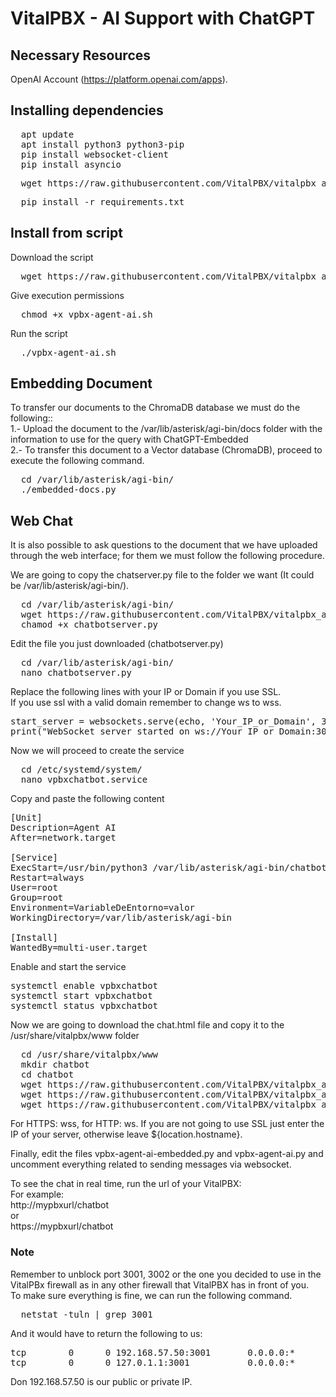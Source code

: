 # VitalPBX - AI Support with ChatGPT

## Necessary Resources
OpenAI Account (https://platform.openai.com/apps).

## Installing dependencies
<pre>
  apt update
  apt install python3 python3-pip
  pip install websocket-client
  pip install asyncio
</pre>

<pre>
  wget https://raw.githubusercontent.com/VitalPBX/vitalpbx_ai_support/main/requirements.txt
</pre>

<pre>
  pip install -r requirements.txt
</pre>

## Install from script
Download the script
<pre>
  wget https://raw.githubusercontent.com/VitalPBX/vitalpbx_agent_ai_chatgpt/main/vpbx-agent-ai.sh
</pre>

Give execution permissions
<pre>
  chmod +x vpbx-agent-ai.sh
</pre>

Run the script
<pre>
  ./vpbx-agent-ai.sh
</pre>

## Embedding Document
To transfer our documents to the ChromaDB database we must do the following::<br>
1.- Upload the document to the /var/lib/asterisk/agi-bin/docs folder with the information to use for the query with ChatGPT-Embedded<br>
2.- To transfer this document to a Vector database (ChromaDB), proceed to execute the following command.
<pre>
  cd /var/lib/asterisk/agi-bin/
  ./embedded-docs.py
</pre>


## Web Chat
It is also possible to ask questions to the document that we have uploaded through the web interface; for them we must follow the following procedure.

We are going to copy the chatserver.py file to the folder we want (It could be /var/lib/asterisk/agi-bin/).
<pre>
  cd /var/lib/asterisk/agi-bin/
  wget https://raw.githubusercontent.com/VitalPBX/vitalpbx_agent_ai_chatgpt/main/chatbotserver.py
  chamod +x chatbotserver.py
</pre>

Edit the file you just downloaded (chatbotserver.py)
<pre>
  cd /var/lib/asterisk/agi-bin/
  nano chatbotserver.py
</pre>

Replace the following lines with your IP or Domain if you use SSL.<br>
If you use ssl with a valid domain remember to change ws to wss.
<pre>
start_server = websockets.serve(echo, 'Your_IP_or_Domain', 3002)
print("WebSocket server started on ws://Your_IP_or_Domain:3002")
</pre>

Now we will proceed to create the service
<pre>
  cd /etc/systemd/system/
  nano vpbxchatbot.service
</pre>

Copy and paste the following content
<pre>
[Unit]
Description=Agent AI
After=network.target

[Service]
ExecStart=/usr/bin/python3 /var/lib/asterisk/agi-bin/chatbotserver.py
Restart=always
User=root
Group=root
Environment=VariableDeEntorno=valor
WorkingDirectory=/var/lib/asterisk/agi-bin

[Install]
WantedBy=multi-user.target
</pre>

Enable and start the service
<pre>
systemctl enable vpbxchatbot
systemctl start vpbxchatbot
systemctl status vpbxchatbot
</pre>

Now we are going to download the chat.html file and copy it to the /usr/share/vitalpbx/www folder
<pre>
  cd /usr/share/vitalpbx/www
  mkdir chatbot
  cd chatbot
  wget https://raw.githubusercontent.com/VitalPBX/vitalpbx_agent_ai_chatgpt/main/chatbot/index.html
  wget https://raw.githubusercontent.com/VitalPBX/vitalpbx_agent_ai_chatgpt/main/chatbot/bootstrap.min.css
  wget https://raw.githubusercontent.com/VitalPBX/vitalpbx_agent_ai_chatgpt/main/chatbot/jquery.min.js
</pre>
For HTTPS: wss, for HTTP: ws. If you are not going to use SSL just enter the IP of your server, otherwise leave ${location.hostname}.<br>

Finally, edit the files vpbx-agent-ai-embedded.py and vpbx-agent-ai.py and uncomment everything related to sending messages via websocket.<br>

To see the chat in real time, run the url of your VitalPBX:<br>
For example:<br>
http://mypbxurl/chatbot<br>
or<br>
https://mypbxurl/chatbot
### Note
Remember to unblock port 3001, 3002 or the one you decided to use in the VitalPBx firewall as in any other firewall that VitalPBX has in front of you.<br>
To make sure everything is fine, we can run the following command.
<pre>
  netstat -tuln | grep 3001
</pre>
And it would have to return the following to us:
<pre>
tcp        0      0 192.168.57.50:3001       0.0.0.0:*               LISTEN     
tcp        0      0 127.0.1.1:3001           0.0.0.0:*               LISTEN  
</pre>
Don 192.168.57.50 is our public or private IP.
